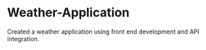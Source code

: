 # Weather-Application
Created a weather application using front end development and API integration.
